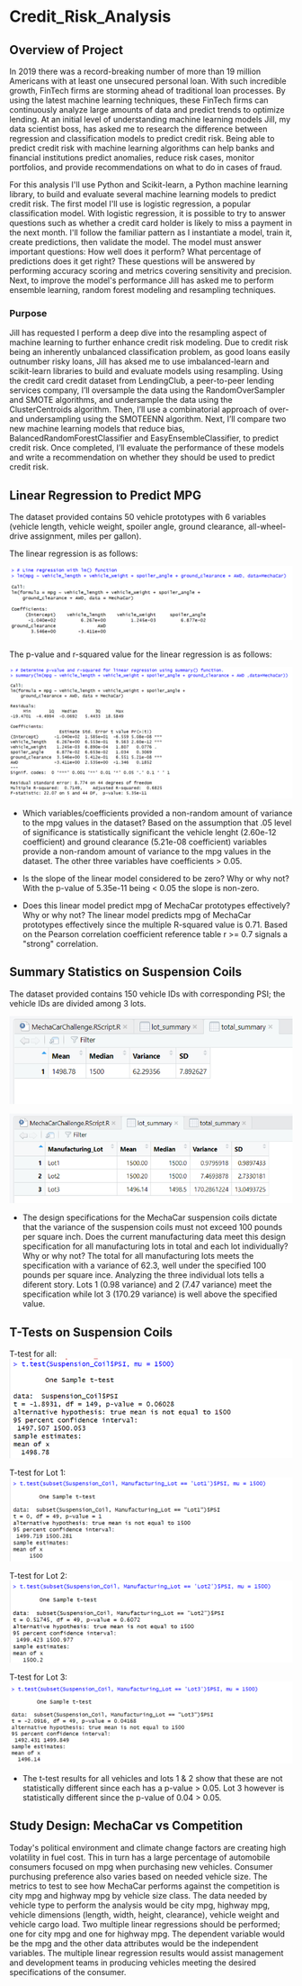 # Credit_Risk_Analysis

## Overview of Project
In 2019 there was a record-breaking number of more than 19 million Americans with at least one unsecured personal loan. With such incredible growth, FinTech firms are storming ahead of traditional loan processes. By using the latest machine learning techniques, these FinTech firms can continuously analyze large amounts of data and predict trends to optimize lending.  At an initial level of understanding machine learning models Jill, my data scientist boss, has asked me to research the difference between regression and classification models to predict credit risk.  Being able to predict credit risk with machine learning algorithms can help banks and financial institutions predict anomalies, reduce risk cases, monitor portfolios, and provide recommendations on what to do in cases of fraud.    

For this analysis I'll use Python and Scikit-learn, a Python machine learning library, to build and evaluate several machine learning models to predict credit risk.  The first model I'll use is logistic regression, a popular classification model.  With logistic regression, it is possible to try to answer questions such as whether a credit card holder is likely to miss a payment in the next month.  I'll follow the familiar pattern as I instantiate a model, train it, create predictions, then validate the model.  The model must answer important questions: How well does it perform? What percentage of predictions does it get right?  These questions will be answered by performing accuracy scoring and metrics covering sensitivity and precision.  Next, to improve the model's performance Jill has asked me to perform ensemble learning, random forest modeling and resampling techniques.

### Purpose
Jill has requested I perform a deep dive into the resampling aspect of machine learning to further enhance credit risk modeling.  Due to credit risk being an inherently unbalanced classification problem, as good loans easily outnumber risky loans, Jill has aksed me to use imbalanced-learn and scikit-learn libraries to build and evaluate models using resampling.  Using the credit card credit dataset from LendingClub, a peer-to-peer lending services company, I’ll oversample the data using the RandomOverSampler and SMOTE algorithms, and undersample the data using the ClusterCentroids algorithm. Then, I’ll use a combinatorial approach of over- and undersampling using the SMOTEENN algorithm. Next, I’ll compare two new machine learning models that reduce bias, BalancedRandomForestClassifier and EasyEnsembleClassifier, to predict credit risk. Once completed, I’ll evaluate the performance of these models and write a recommendation on whether they should be used to predict credit risk.

## Linear Regression to Predict MPG
The dataset provided contains 50 vehicle prototypes with 6 variables (vehicle length, vehicle weight, spoiler angle, ground clearance, all-wheel-drive assignment, miles per gallon).

The linear regression is as follows:

![line_regression](https://raw.githubusercontent.com/JBro-Birds/MechaCar_Statistical_Analysis/master/support_images_read.me/line_regression.png)

The p-value and r-squared value for the linear regression is as follows:

![p_value_r_squared](https://raw.githubusercontent.com/JBro-Birds/MechaCar_Statistical_Analysis/master/support_images_read.me/p_value_r_squared.png)

*  Which variables/coefficients provided a non-random amount of variance to the mpg values in the dataset?  Based on the assumption that .05 level of significance is statistically significant the vehicle lenght (2.60e-12 coefficient) and ground clearance (5.21e-08 coefficient) variables provide a non-random amount of variance to the mpg values in the dataset.  The other three variables have coefficients > 0.05.

* Is the slope of the linear model considered to be zero? Why or why not?  With the p-value of 5.35e-11 being < 0.05 the slope is non-zero.

* Does this linear model predict mpg of MechaCar prototypes effectively? Why or why not?  The linear model predicts mpg of MechaCar prototypes effectively since the multiple R-squared value is 0.71.  Based on the Pearson correlation coefficient reference table r >= 0.7 signals a "strong" correlation.

## Summary Statistics on Suspension Coils
The dataset provided contains 150 vehicle IDs with corresponding PSI; the vehicle IDs are divided among 3 lots.

![total_summary](https://raw.githubusercontent.com/JBro-Birds/MechaCar_Statistical_Analysis/master/support_images_read.me/total_summary.png)

![lot_summary](https://raw.githubusercontent.com/JBro-Birds/MechaCar_Statistical_Analysis/master/support_images_read.me/lot_summary.png)

* The design specifications for the MechaCar suspension coils dictate that the variance of the suspension coils must not exceed 100 pounds per square inch. Does the current manufacturing data meet this design specification for all manufacturing lots in total and each lot individually? Why or why not?  The total for all manufacturing lots meets the specification with a variance of 62.3, well under the specified 100 pounds per square ince.  Analyzing the three individual lots tells a diferent story.  Lots 1 (0.98 variance) and 2 (7.47 variance) meet the specification while lot 3 (170.29 variance) is well above the specified value.

## T-Tests on Suspension Coils
T-test for all:
![t_test_lotAll](https://raw.githubusercontent.com/JBro-Birds/MechaCar_Statistical_Analysis/master/support_images_read.me/t_test_lotAll.png)

T-test for Lot 1:
![t_test_lot1](https://raw.githubusercontent.com/JBro-Birds/MechaCar_Statistical_Analysis/master/support_images_read.me/t_test_lot1.png)

T-test for Lot 2:
![t_test_lot2](https://raw.githubusercontent.com/JBro-Birds/MechaCar_Statistical_Analysis/master/support_images_read.me/t_test_lot2.png)

T-test for Lot 3:
![t_test_lot3](https://raw.githubusercontent.com/JBro-Birds/MechaCar_Statistical_Analysis/master/support_images_read.me/t_test_lot3.png)

* The t-test results for all vehicles and lots 1 & 2 show that these are not statistically different since each has a p-value > 0.05.  Lot 3 however is statistically different since the p-value of 0.04 > 0.05.

## Study Design: MechaCar vs Competition
Today's political environment and climate change factors are creating high volatility in fuel cost.  This in turn has a large percentage of automobile consumers focused on mpg when purchasing new vehicles.  Consumer purchusing preference also varies based on needed vehicle size.  The metrics to test to see how MechaCar performs against the competition is city mpg and highway mpg by vehicle size class.  The data needed by vehicle type to perform the analysis would be city mpg, highway mpg, vehicle dimensions (length, width, height, clearance), vehicle weight and vehicle cargo load.  Two multiple linear regressions should be performed; one for city mpg and one for highway mpg.  The dependent variable would be the mpg and the other data attributes would be the independent variables.  The multiple linear regression results would assist management and development teams in producing vehicles meeting the desired specifications of the consumer.      
